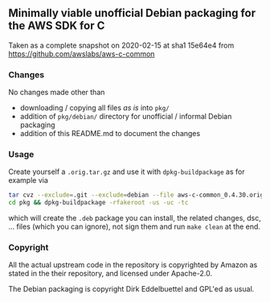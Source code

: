 
## Minimally viable unofficial Debian packaging for the AWS SDK for C

Taken as a complete snapshot on 2020-02-15 at sha1 15e64e4 from
https://github.com/awslabs/aws-c-common

### Changes

No changes made other than

- downloading / copying all files _as is_ into `pkg/`
- addition of `pkg/debian/` directory for unofficial / informal Debian packaging
- addition of this README.md to document the changes

### Usage

Create yourself a `.orig.tar.gz` and use it with `dpkg-buildpackage` as for example via 

```sh
tar cvz --exclude=.git --exclude=debian --file aws-c-common_0.4.30.orig.tar.gz pkg/
cd pkg && dpkg-buildpackage -rfakeroot -us -uc -tc
```

which will create the `.deb` package you can install, the related
changes, dsc, ... files (which you can ignore), not sign them and run
`make clean` at the end.

### Copyright

All the actual upstream code in the repository is copyrighted by
Amazon as stated in the their repository, and licensed under Apache-2.0.

The Debian packaging is copyright Dirk Eddelbuettel and GPL'ed as usual.
